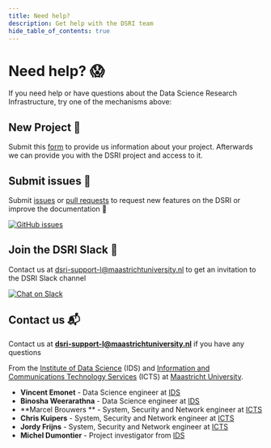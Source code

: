 ```yaml
---
title: Need help?
description: Get help with the DSRI team
hide_table_of_contents: true
---
```


# Need help? 😱

If you need help or have questions about the Data Science Research Infrastructure, try one of the mechanisms above:

## New Project 📁

Submit this [form](https://forms.gle/RorkVaNvZsBKerD58) to provide us information about your project. Afterwards we can provide you with the DSRI project and access to it.




## Submit issues 📝

Submit [issues](https://github.com/MaastrichtU-IDS/dsri-documentation/issues) or [pull requests](https://github.com/MaastrichtU-IDS/dsri-documentation/pulls) to request new features on the DSRI or improve the documentation 🔧

<a href="https://github.com/MaastrichtU-IDS/dsri-documentation/issues" target="_blank" rel="noopener noreferrer" aria-label="GitHub issues">
    <img alt="GitHub issues" src="https://img.shields.io/github/issues/MaastrichtU-IDS/dsri-documentation?label=dsri-documentation"/>
</a>




## Join the DSRI Slack 💬

Contact us at 
[dsri-support-l@maastrichtuniversity.nl](mailto:dsri-support-l@maastrichtuniversity.nl)
 to get an invitation to the DSRI Slack channel

<a href="https://dsri.slack.com" target="_blank" rel="noreferrer noopener" aria-label="Chat on Slack">
    <img alt="Chat on Slack" src="https://img.shields.io/badge/Chat%20on-Slack-blueviolet"/>
</a>

## Contact us 📬

Contact us at **[dsri-support-l@maastrichtuniversity.nl](mailto:dsri-support-l@maastrichtuniversity.nl)** if you have any questions

From the [Institute of Data Science](https://maastrichtuniversity.nl/ids) (IDS) and [Information and Communications Technology Services](https://maastrichtuniversity.nl/icts) (ICTS) at [Maastricht University](https://maastrichtuniversity.nl).

- **Vincent Emonet** - Data Science engineer at [IDS](https://maastrichtuniversity.nl/ids)
- **Binosha Weerarathna** - Data Science engineer at [IDS](https://maastrichtuniversity.nl/ids)
- **Marcel Brouwers ** - System, Security and Network engineer at [ICTS](https://maastrichtuniversity.nl/icts)
- **Chris Kuipers** - System, Security and Network engineer at [ICTS](https://maastrichtuniversity.nl/icts)
- **Jordy Frijns** - System, Security and Network engineer at [ICTS](https://maastrichtuniversity.nl/icts)
- **Michel Dumontier** - Project investigator from [IDS](https://maastrichtuniversity.nl/ids)